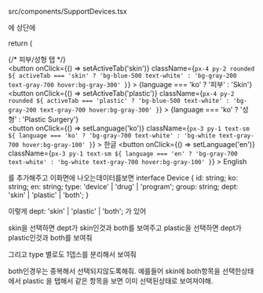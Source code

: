 src/components/SupportDevices.tsx

에
상단에 

 return (
    <div className="flex flex-col flex-1">
      {/* 피부/성형 탭 */}
      <div className="flex justify-between items-center mb-4">
        <div className="flex gap-2">
          <button
            onClick={() => setActiveTab('skin')}
            className={`px-4 py-2 rounded ${
              activeTab === 'skin'
                ? 'bg-blue-500 text-white'
                : 'bg-gray-200 text-gray-700 hover:bg-gray-300'
            }`}
          >
            {language === 'ko' ? '피부' : 'Skin'}
          </button>
          <button
            onClick={() => setActiveTab('plastic')}
            className={`px-4 py-2 rounded ${
              activeTab === 'plastic'
                ? 'bg-blue-500 text-white'
                : 'bg-gray-200 text-gray-700 hover:bg-gray-300'
            }`}
          >
            {language === 'ko' ? '성형' : 'Plastic Surgery'}
          </button>
        </div>
        <div className="flex gap-1 border rounded overflow-hidden">
          <button
            onClick={() => setLanguage('ko')}
            className={`px-3 py-1 text-sm ${
              language === 'ko'
                ? 'bg-gray-700 text-white'
                : 'bg-white text-gray-700 hover:bg-gray-100'
            }`}
          >
            한글
          </button>
          <button
            onClick={() => setLanguage('en')}
            className={`px-3 py-1 text-sm ${
              language === 'en'
                ? 'bg-gray-700 text-white'
                : 'bg-white text-gray-700 hover:bg-gray-100'
            }`}
          >
            English
          </button>
        </div>
      </div>

를 추가해주고 이화면에 나오는데이터를보면 
interface Device {
  id: string;
  ko: string;
  en: string;
  type: 'device' | 'drug' | 'program';
  group: string;
  dept: 'skin' | 'plastic' | 'both';
}

이렇게   dept: 'skin' | 'plastic' | 'both'; 가 있어

skin을 선택하면 dept가 skin인것과 both를 보여주고
plastic을 선택하면 dept가 plastic인것과 both를 보여줘

그리고 type 별로도 1뎁스를 분리해서 보여줘

both인경우는 중복해서 선택되지않도록해줘.
예를들어 skin에 both항목을 선택한상태에서 plastic 을 탭해서 같은 항목을 보면 이미 선택된상태로 보여져야해.

